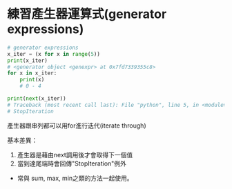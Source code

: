 # 練習產生器運算式(generator expressions)
```python
# generator expressions
x_iter = (x for x in range(5))
print(x_iter)
# <generator object <genexpr> at 0x7fd7339355c8>
for x in x_iter:
    print(x)
    # 0 - 4

print(next(x_iter))
# Traceback (most recent call last): File "python", line 5, in <module>
# StopIteration
```
產生器跟串列都可以用for進行迭代(iterate through)

基本差異：
1. 產生器是藉由next調用後才會取得下一個值
2. 當到達尾端時會回傳"StopIteration"例外

* 常與 sum, max, min之類的方法一起使用。